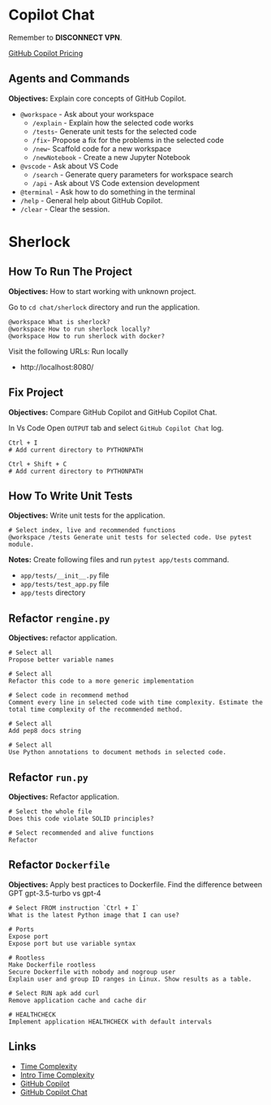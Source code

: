 # Copilot Chat

Remember to **DISCONNECT VPN**.

[GitHub Copilot Pricing](https://github.com/features/copilot/plans)

## Agents and Commands

**Objectives:** Explain core concepts of GitHub Copilot.

* `@workspace` - Ask about your workspace
	* `/explain` - Explain how the selected code works
	* `/tests`- Generate unit tests for the selected code
	* `/fix`- Propose a fix for the problems in the selected code
	* `/new`- Scaffold code for a new workspace
	* `/newNotebook` - Create a new Jupyter Notebook
* `@vscode` - Ask about VS Code
	* `/search` - Generate query parameters for workspace search
	* `/api` - Ask about VS Code extension development
* `@terminal` - Ask how to do something in the terminal
* `/help` - General help about GitHub Copilot.
* `/clear` - Clear the session.

# Sherlock

## How To Run The Project

**Objectives:** How to start working with unknown project.

Go to `cd chat/sherlock` directory and run the application.

```
@workspace What is sherlock?
@workspace How to run sherlock locally?
@workspace How to run sherlock with docker?
```

Visit the following URLs: Run locally

- http://localhost:8080/

## Fix Project

**Objectives:** Compare GitHub Copilot and GitHub Copilot Chat.

In Vs Code Open `OUTPUT` tab and select `GitHub Copilot Chat` log.

```
Ctrl + I
# Add current directory to PYTHONPATH

Ctrl + Shift + C
# Add current directory to PYTHONPATH
```

## How To Write Unit Tests

**Objectives:** Write unit tests for the application.

```
# Select index, live and recommended functions
@workspace /tests Generate unit tests for selected code. Use pytest module.
```

**Notes:** Create following files and run `pytest app/tests` command.
- `app/tests/__init__.py` file
- `app/tests/test_app.py` file
- `app/tests` directory

## Refactor `rengine.py`

**Objectives:** refactor application.

```
# Select all
Propose better variable names

# Select all
Refactor this code to a more generic implementation

# Select code in recommend method
Comment every line in selected code with time complexity. Estimate the total time complexity of the recommended method.

# Select all
Add pep8 docs string

# Select all
Use Python annotations to document methods in selected code.
```

## Refactor `run.py`

**Objectives:** Refactor application.

```
# Select the whole file
Does this code violate SOLID principles?

# Select recommended and alive functions
Refactor
```

## Refactor `Dockerfile`

**Objectives:** Apply best practices to Dockerfile. Find the difference between GPT gpt-3.5-turbo vs gpt-4

```
# Select FROM instruction `Ctrl + I`
What is the latest Python image that I can use?

# Ports
Expose port
Expose port but use variable syntax

# Rootless
Make Dockerfile rootless
Secure Dockerfile with nobody and nogroup user
Explain user and group ID ranges in Linux. Show results as a table.

# Select RUN apk add curl
Remove application cache and cache dir

# HEALTHCHECK
Implement application HEALTHCHECK with default intervals
```

## Links

- [Time Complexity](https://www.desmos.com/calculator/xpfyjl1lbn)
- [Intro Time Complexity](https://victoria.dev/blog/a-coffee-break-introduction-to-time-complexity-of-algorithms/)
- [GitHub Copilot](https://docs.github.com/en/copilot/configuring-github-copilot/configuring-github-copilot-in-your-environment?tool=vscode)
- [GitHub Copilot Chat](https://learn.microsoft.com/en-us/visualstudio/ide/visual-studio-github-copilot-chat?view=vs-2022)
